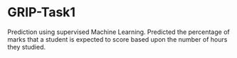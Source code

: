 # GRIP-Task1
Prediction using supervised Machine Learning. 
Predicted the percentage of marks that a student is expected to score based upon the number of hours they studied.
